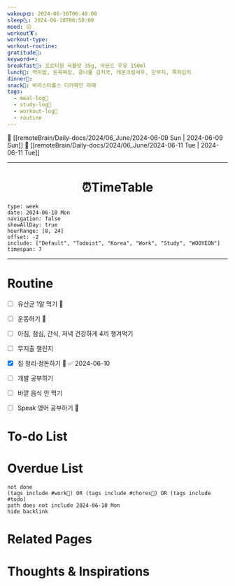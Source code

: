 ```yaml
---
wakeup🌞: 2024-06-10T06:40:00
sleep🌜: 2024-06-10T00:50:00
mood: 😐
workout🏋️: 
workout-type: 
workout-routine: 
gratitude🙏: 
keyword🗝️: 
breakfast🍳: 프로티원 곡물맛 35g, 아몬드 우유 150ml
lunch🍚: 백미밥, 돈육짜장, 콩나물 김치국, 레몬크림새우, 단무지, 쪽파김치
dinner🥗: 
snack🍬: 바리스타룰스 디카페인 라떼
tags:
  - meal-log📝
  - study-log📓
  - workout-log💪
  - routine
---
```


🔺 [[remoteBrain/Daily-docs/2024/06_June/2024-06-09 Sun | 2024-06-09 Sun]]
🔻 [[remoteBrain/Daily-docs/2024/06_June/2024-06-11 Tue | 2024-06-11 Tue]]
___
<h1> <center>⏰TimeTable </center> </h1>

```gEvent
type: week
date: 2024-06-10 Mon
navigation: false
showAllDay: true
hourRange: [8, 24]
offset: -2
include: ["Default", "Todoist", "Korea", "Work", "Study", "WOOYEON"]
timespan: 7
```

--- 


# Routine 

- [ ] 유산균 1알 먹기 🔼 
- [ ] 운동하기 🔼
- [ ] 아침, 점심, 간식, 저녁 건강하게 4끼 챙겨먹기
- [ ] 무지출 챌린지 
- [x] 집 정리·정돈하기 🔼 ✅ 2024-06-10
- [ ] 개발 공부하기
- [ ] 바깥 음식 안 먹기 
- [ ] Speak 영어 공부하기 🔼 


# To-do List


# Overdue List
```tasks
not done
(tags include #work💼) OR (tags include #chores🧺) OR (tags include #todo)
path does not include 2024-06-10 Mon
hide backlink
```

# Related Pages



# Thoughts & Inspirations


